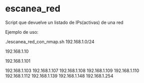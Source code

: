 # escanea_red
Script que devuelve un listado de IPs(activas) de una red

Ejemplo de uso:

./escanea_red_con_nmap.sh 192.168.1.0/24

192.168.1.10

192.168.1.101

192.168.1.103
192.168.1.107
192.168.1.108
192.168.1.109
192.168.1.110
192.168.1.112
192.168.1.139
192.168.1.148
192.168.1.254
